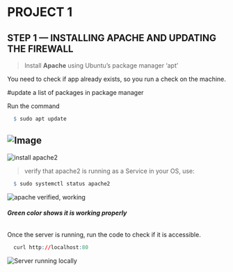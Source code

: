 # PROJECT 1
## **STEP 1 — INSTALLING APACHE AND UPDATING THE FIREWALL**

> Install **Apache** using Ubuntu’s package manager ‘apt’
 
 You need to check if app already exists, so you run a check on the machine.

 #update a list of packages in package manager 

 Run the command
```r
  $ sudo apt update
```
![Image](https://github.com/chechechek88/PBL-Cheche/blob/main/Images%20screenshot/screenshot.png)
---
![install apache2](https://github.com/chechechek88/PBL-Cheche/blob/main/Images%20screenshot/downloaded%20apache2.png)

> verify that apache2 is running as a Service in your OS, use:
```r
  $ sudo systemctl status apache2
```
![apache verified, working](https://github.com/chechechek88/PBL-Cheche/blob/main/Images%20screenshot/apache%20verified%20working.png)

###### **_Green color shows it is working properly_**
Once the server is running, run the code to check if it is accessible.

```r
  curl http://localhost:80
```
![Server running locally](https://github.com/chechechek88/PBL-Cheche/blob/main/curl%20http%20.png)





